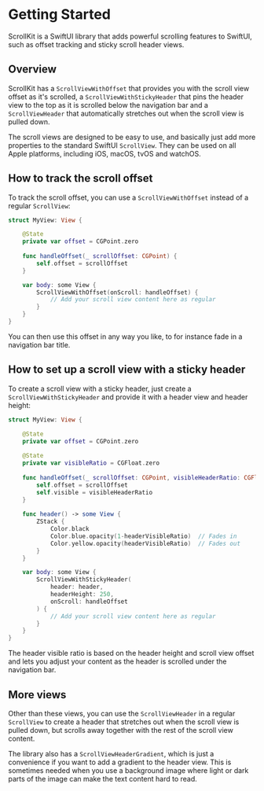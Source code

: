 # Getting Started

ScrollKit is a SwiftUI library that adds powerful scrolling features to SwiftUI, such as offset tracking and sticky scroll header views.


## Overview

ScrollKit has a ``ScrollViewWithOffset`` that provides you with the scroll view offset as it's scrolled, a ``ScrollViewWithStickyHeader`` that pins the header view to the top as it is scrolled below the navigation bar and a ``ScrollViewHeader`` that automatically stretches out when the scroll view is pulled down.

The scroll views are designed to be easy to use, and basically just add more properties to the standard SwiftUI `ScrollView`. They can be used on all Apple platforms, including iOS, macOS, tvOS and watchOS. 



## How to track the scroll offset

To track the scroll offset, you can use a `ScrollViewWithOffset` instead of a regular `ScrollView`:

```swift
struct MyView: View {

    @State
    private var offset = CGPoint.zero
    
    func handleOffset(_ scrollOffset: CGPoint) {
        self.offset = scrollOffset
    }

    var body: some View {
        ScrollViewWithOffset(onScroll: handleOffset) {
            // Add your scroll view content here as regular
        }
    }
}
```

You can then use this offset in any way you like, to for instance fade in a navigation bar title.


## How to set up a scroll view with a sticky header

To create a scroll view with a sticky header, just create a `ScrollViewWithStickyHeader` and provide it with a header view and header height:

```swift
struct MyView: View {

    @State
    private var offset = CGPoint.zero
    
    @State
    private var visibleRatio = CGFloat.zero
    
    func handleOffset(_ scrollOffset: CGPoint, visibleHeaderRatio: CGFloat) {
        self.offset = scrollOffset
        self.visible = visibleHeaderRatio
    }
    
    func header() -> some View {
        ZStack {
            Color.black
            Color.blue.opacity(1-headerVisibleRatio)  // Fades in
            Color.yellow.opacity(headerVisibleRatio)  // Fades out
        }
    }

    var body: some View {
        ScrollViewWithStickyHeader(
            header: header,
            headerHeight: 250,
            onScroll: handleOffset
        ) {
            // Add your scroll view content here as regular
        }
    }
}
```

The header visible ratio is based on the header height and scroll view offset and lets you adjust your content as the header is scrolled under the navigation bar.



## More views

Other than these views, you can use the ``ScrollViewHeader`` in a regular `ScrollView` to create a header that stretches out when the scroll view is pulled down, but scrolls away together with the rest of the scroll view content.

The library also has a ``ScrollViewHeaderGradient``, which is just a convenience if you want to add a gradient to the header view. This is sometimes needed when you use a background image where light or dark parts of the image can make the text content hard to read.
